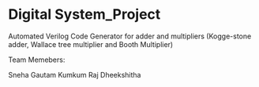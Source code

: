 # Digital System_Project
Automated Verilog Code Generator for adder and multipliers (Kogge-stone adder, Wallace tree multiplier and Booth Multiplier)

Team Memebers:

Sneha Gautam
Kumkum Raj
Dheekshitha
